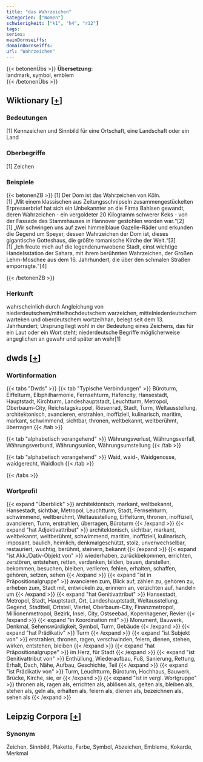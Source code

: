 ```yaml
---
title: "das Wahrzeichen"
kategorien: ["Nomen"]
schwierigkeit: ["k1", "h4", "r12"]
tags:
series:
mainDornseiffs:
domainDornseiffs:
url: "Wahrzeichen"
---
```


{{< betonenÜbs >}}
**Übersetzung:**  
landmark, symbol, emblem  
{{< /betonenÜbs >}}

## Wiktionary [[+](https://de.wiktionary.org/wiki/Wahrzeichen)]

### Bedeutungen
[1] Kennzeichen und Sinnbild für eine Ortschaft, eine Landschaft oder ein Land  

### Oberbegriffe
[1] Zeichen  

### Beispiele
{{< betonenZB >}}
[1] Der Dom ist das Wahrzeichen von Köln.  
[1] „Mit einem klassischen aus Zeitungsschnipseln zusammengestückelten Erpresserbrief hat sich ein Unbekannter an die Firma Bahlsen gewandt, deren Wahrzeichen - ein vergoldeter 20 Kilogramm schwerer Keks - von der Fassade des Stammhauses in Hannover gestohlen worden war.“[2]  
[1] „Wir schwingen uns auf zwei himmelblaue Gazelle-Räder und erkunden die Gegend um Speyer, dessen Wahrzeichen der Dom ist, dieses gigantische Gotteshaus, die größte romanische Kirche der Welt.“[3]  
[1] „Ich freute mich auf die legendenumwobene Stadt, einst wichtige Handelsstation der Sahara, mit ihrem berühmten Wahrzeichen, der Großen Lehm-Moschee aus dem 16. Jahrhundert, die über den schmalen Straßen emporragte.“[4]  

{{< /betonenZB >}}
### Herkunft
wahrscheinlich durch Angleichung von niederdeutschem/mittelhochdeutschem warzeichen, mittelniederdeutschem warteken und oberdeutschem wortzeihhan, belegt seit dem 13. Jahrhundert; Ursprung liegt wohl in der Bedeutung eines Zeichens, das für ein Laut oder ein Wort steht; niederdeutsche Begriffe möglicherweise angeglichen an gewahr und später an wahr[1]  



## dwds [[+](https://www.dwds.de/wb/Wahrzeichen)]

### Wortinformation
{{< tabs "Dwds" >}}
{{< tab "Typische Verbindungen" >}}
Büroturm, Eiffelturm, Elbphilharmonie, Fernsehturm, Hafencity, Hansestadt, Hauptstadt, Kirchturm, Landeshauptstadt, Leuchtturm, Metropol, Oberbaum-City, Reichstagskuppel, Riesenrad, Stadt, Turm, Weltausstellung, architektonisch, avancieren, erstrahlen, inoffiziell, kulinarisch, maritim, markant, schwimmend, sichtbar, thronen, weltbekannt, weltberühmt, überragen
{{< /tab >}}

{{< tab "alphabetisch vorangehend" >}}
Währungsverlust, Währungsverfall, Währungsverbund, Währungsunion, Währungsumstellung
{{< /tab >}}

{{< tab "alphabetisch vorangehend" >}}
Waid, waid-, Waidgenosse, waidgerecht, Waidloch
{{< /tab >}}

{{< /tabs >}}

### Wortprofil
{{< expand "Überblick" >}} architektonisch, markant, weltbekannt, Hansestadt, sichtbar, Metropol, Leuchtturm, Stadt, Fernsehturm, schwimmend, weltberühmt, Weltausstellung, Eiffelturm, thronen, inoffiziell, avancieren, Turm, erstrahlen, überragen, Büroturm {{< /expand >}}
{{< expand "hat Adjektivattribut" >}} architektonisch, sichtbar, markant, weltbekannt, weltberühmt, schwimmend, maritim, inoffiziell, kulinarisch, imposant, baulich, heimlich, denkmalgeschützt, stolz, unverwechselbar, restauriert, wuchtig, berühmt, steinern, bekannt {{< /expand >}}
{{< expand "ist Akk./Dativ-Objekt von" >}} wiederhaben, zurückbekommen, errichten, zerstören, entstehen, retten, verdanken, bilden, bauen, darstellen, bekommen, besuchen, bleiben, verlieren, fehlen, erhalten, schaffen, gehören, setzen, sehen {{< /expand >}}
{{< expand "ist in Präpositionalgruppe" >}} avancieren zum, Blick auf, zählen zu, gehören zu, erheben zum, Stadt mit, entwickeln zu, erinnern an, verzichten auf, handeln um {{< /expand >}}
{{< expand "hat Genitivattribut" >}} Hansestadt, Metropol, Stadt, Hauptstadt, Ort, Landeshauptstadt, Weltausstellung, Gegend, Stadtteil, Ortsteil, Viertel, Oberbaum-City, Finanzmetropol, Millionenmetropol, Bezirk, Insel, City, Ostseebad, Kopenhagener, Revier {{< /expand >}}
{{< expand "in Koordination mit" >}} Monument, Bauwerk, Denkmal, Sehenswürdigkeit, Symbol, Turm, Gebäude {{< /expand >}}
{{< expand "hat Prädikativ" >}} Turm {{< /expand >}}
{{< expand "ist Subjekt von" >}} erstrahlen, thronen, ragen, verschwinden, feiern, dienen, stehen, wirken, entstehen, bleiben {{< /expand >}}
{{< expand "hat Präpositionalgruppe" >}} im Herz, für Stadt {{< /expand >}}
{{< expand "ist Genitivattribut von" >}} Enthüllung, Wiederaufbau, Fuß, Sanierung, Rettung, Erhalt, Dach, Nähe, Aufbau, Geschichte, Teil {{< /expand >}}
{{< expand "ist Prädikativ von" >}} Turm, Leuchtturm, Büroturm, Hochhaus, Bauwerk, Brücke, Kirche, sie, er {{< /expand >}}
{{< expand "ist in vergl. Wortgruppe" >}} thronen als, ragen als, errichten als, ablösen als, gelten als, bleiben als, stehen als, geln als, erhalten als, feiern als, dienen als, bezeichnen als, sehen als {{< /expand >}}

## Leipzig Corpora [[+](https://corpora.uni-leipzig.de/en/res?word=Wahrzeichen&corpusId=deu_newscrawl-public_2018)]


### Synonym
Zeichen, Sinnbild, Plakette, Farbe, Symbol, Abzeichen, Embleme, Kokarde, Merkmal


